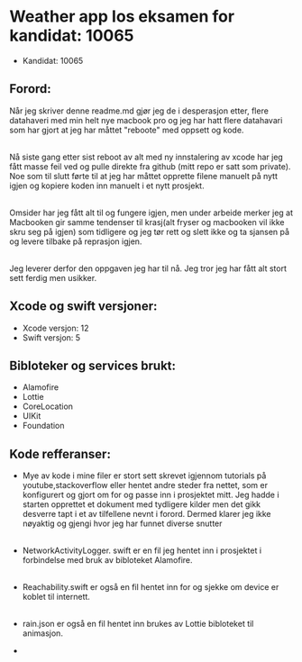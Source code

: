 <?xml version="1.0" encoding="UTF-8" standalone="no"?>
<document type="com.apple.InterfaceBuilder3.CocoaTouch.XIB" version="3.0" toolsVersion="13142" targetRuntime="iOS.CocoaTouch" propertyAccessControl="none" useAutolayout="YES" useTraitCollections="YES" useSafeAreas="YES" colorMatched="YES">
    <dependencies>
        <plugIn identifier="com.apple.InterfaceBuilder.IBCocoaTouchPlugin" version="12042"/>
    </dependencies>
    <objects>
        <placeholder placeholderIdentifier="IBFilesOwner" id="-1" userLabel="File's Owner"/>
        <placeholder placeholderIdentifier="IBFirstResponder" id="-2" customClass="UIResponder"/>
    </objects>
</document>



# Weather app Ios eksamen for kandidat: 10065

- Kandidat: 10065


## Forord:
Når jeg skriver denne readme.md gjør jeg de i desperasjon etter, flere datahaveri med min helt nye macbook pro og jeg har hatt flere datahavari som har gjort at jeg har måttet "reboote" med oppsett og kode.  <br></br> 

Nå siste gang etter sist reboot av alt med ny innstalering av xcode har jeg fått masse feil ved og pulle direkte fra github (mitt repo er satt som private). Noe som til slutt førte til at jeg har måttet opprette filene manuelt på nytt igjen og kopiere koden inn manuelt i et nytt prosjekt.  <br></br> 

Omsider har jeg fått alt til og fungere igjen, men under arbeide merker jeg at Macbooken gir samme tendenser til krasj(alt fryser og macbooken vil ikke skru seg på igjen) som tidligere og jeg tør rett og slett ikke og ta sjansen på og levere tilbake på reprasjon igjen. <br></br> 

Jeg leverer derfor den oppgaven jeg har til nå. Jeg tror jeg har fått alt stort sett ferdig men usikker.



## Xcode og swift versjoner:
- Xcode versjon: 12
- Swift versjon: 5


## Bibloteker og services brukt:
- Alamofire
- Lottie
- CoreLocation
- UIKit
- Foundation

## Kode refferanser:
- Mye av kode i mine filer er stort sett skrevet igjennom tutorials på youtube,stackoverflow eller hentet andre steder fra nettet, som er konfigurert og gjort om for og passe inn i prosjektet mitt.
Jeg hadde i starten opprettet et dokument med tydligere kilder men det gikk desverre tapt i et av tilfellene nevnt i forord. Dermed klarer jeg ikke nøyaktig og gjengi hvor jeg har funnet diverse snutter<br></br> 

-  NetworkActivityLogger. swift er en fil jeg hentet inn i prosjektet i forbindelse med bruk av bibloteket Alamofire.<br></br> 

- Reachability.swift er også en fil hentet inn for og sjekke om device er koblet til internett.<br></br> 

- rain.json er også en fil hentet inn brukes av Lottie bibloteket til animasjon.


- 














